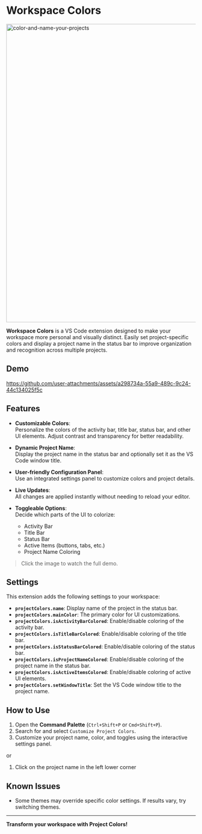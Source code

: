 # Workspace Colors
<img width="794" alt="color-and-name-your-projects" src="https://github.com/user-attachments/assets/78b62cff-bc63-4f87-bca6-d6a78df24fbb" />

**Workspace Colors** is a VS Code extension designed to make your workspace more personal and visually distinct. Easily set project-specific colors and display a project name in the status bar to improve organization and recognition across multiple projects.

## Demo
https://github.com/user-attachments/assets/a298734a-55a9-489c-9c24-44c134025f5c

## Features

- **Customizable Colors**:  
  Personalize the colors of the activity bar, title bar, status bar, and other UI elements. Adjust contrast and transparency for better readability.
  
- **Dynamic Project Name**:  
  Display the project name in the status bar and optionally set it as the VS Code window title.

- **User-friendly Configuration Panel**:  
  Use an integrated settings panel to customize colors and project details.

- **Live Updates**:  
  All changes are applied instantly without needing to reload your editor.

- **Toggleable Options**:  
  Decide which parts of the UI to colorize:
  - Activity Bar
  - Title Bar
  - Status Bar
  - Active Items (buttons, tabs, etc.)
  - Project Name Coloring

> Click the image to watch the full demo.

## Settings

This extension adds the following settings to your workspace:

- **`projectColors.name`**: Display name of the project in the status bar.
- **`projectColors.mainColor`**: The primary color for UI customizations.
- **`projectColors.isActivityBarColored`**: Enable/disable coloring of the activity bar.
- **`projectColors.isTitleBarColored`**: Enable/disable coloring of the title bar.
- **`projectColors.isStatusBarColored`**: Enable/disable coloring of the status bar.
- **`projectColors.isProjectNameColored`**: Enable/disable coloring of the project name in the status bar.
- **`projectColors.isActiveItemsColored`**: Enable/disable coloring of active UI elements.
- **`projectColors.setWindowTitle`**: Set the VS Code window title to the project name.

## How to Use

1. Open the **Command Palette** (`Ctrl+Shift+P` or `Cmd+Shift+P`).
2. Search for and select `Customize Project Colors`.
3. Customize your project name, color, and toggles using the interactive settings panel.

or

1. Click on the project name in the left lower corner

## Known Issues

- Some themes may override specific color settings. If results vary, try switching themes.

---

**Transform your workspace with Project Colors!**
